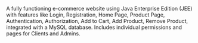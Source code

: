 A fully functioning e-commerce website using Java Enterprise Edition (JEE) with features like Login, Registration, Home Page, Product Page, Authentication, Authorization, Add to Cart, Add Product, Remove Product, integrated with a MySQL database. Includes individual permissions and pages for Clients and Admins.
